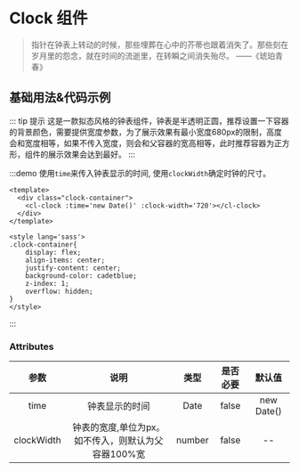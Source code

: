 # Clock 组件
>指针在钟表上转动的时候，那些埋葬在心中的芥蒂也跟着消失了。那些刻在岁月里的怨念，就在时间的流逝里，在转瞬之间消失殆尽。 ——《琥珀青春》

## 基础用法&代码示例
::: tip 提示 
这是一款拟态风格的钟表组件，钟表是半透明正圆，推荐设置一下容器的背景颜色，需要提供宽度参数，为了展示效果有最小宽度680px的限制，高度会和宽度相等，如果不传入宽度，则会和父容器的宽高相等，此时推荐容器为正方形，组件的展示效果会达到最好。
:::

:::demo 使用`time`来传入钟表显示的时间, 使用`clockWidth`确定时钟的尺寸。

```vue
<template>
  <div class="clock-container">
    <cl-clock :time='new Date()' :clock-width='720'></cl-clock>
  </div>
</template>

<style lang='sass'>
.clock-container{
    display: flex;
    align-items: center;
    justify-content: center;
    background-color: cadetblue;
    z-index: 1;
    overflow: hidden;
}
</style>
```
:::

### Attributes

|    参数    |                        说明                         |  类型  | 是否必要 |   默认值   |
| :--------: | :-------------------------------------------------: | :----: | :------: | :--------: |
|    time    |                   钟表显示的时间                    |  Date  |  false   | new Date() |
| clockWidth | 钟表的宽度,单位为px。如不传入，则默认为父容器100%宽 | number |  false   |     --     |


